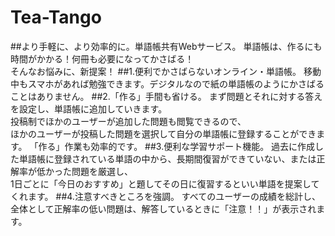# Tea-Tango
##より手軽に、より効率的に。単語帳共有Webサービス。
単語帳は、作るにも時間がかかる！何冊も必要になってかさばる！<br />
そんなお悩みに、新提案！
##1.便利でかさばらないオンライン・単語帳。
移動中もスマホがあれば勉強できます。デジタルなので紙の単語帳のようにかさばることはありません。
##2.「作る」手間も省ける。
まず問題とそれに対する答えを設定し、単語帳に追加していきます。<br />
投稿制でほかのユーザーが追加した問題も閲覧できるので、<br />ほかのユーザーが投稿した問題を選択して自分の単語帳に登録することができます。
「作る」作業も効率的です。
##3.便利な学習サポート機能。
過去に作成した単語帳に登録されている単語の中から、長期間復習ができていない、または正解率が低かった問題を厳選し、<br />1日ごとに「今日のおすすめ」と題してその日に復習するといい単語を提案してくれます。
##4.注意すべきところを強調。
すべてのユーザーの成績を総計し、全体として正解率の低い問題は、解答しているときに「注意！！」が表示されます。
